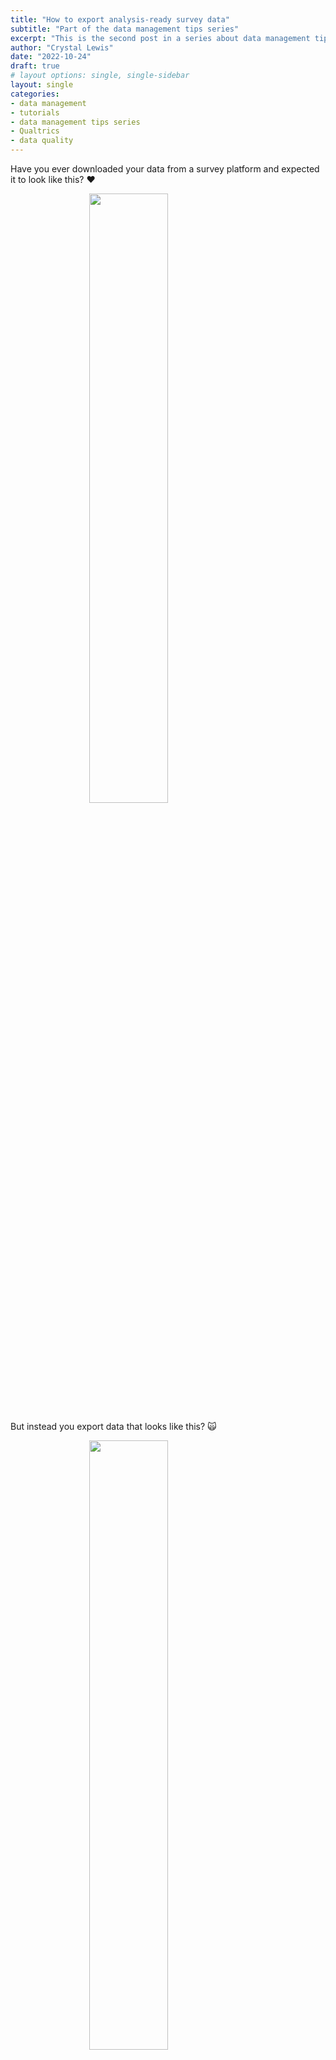 ```yaml
---
title: "How to export analysis-ready survey data"
subtitle: "Part of the data management tips series"
excerpt: "This is the second post in a series about data management tips."
author: "Crystal Lewis"
date: "2022-10-24"
draft: true 
# layout options: single, single-sidebar
layout: single
categories:
- data management
- tutorials
- data management tips series
- Qualtrics
- data quality
---
```





Have you ever downloaded your data from a survey platform and expected it to look like this? ❤️

<img src="img/not_messy.PNG" width="50%" style="display: block; margin: auto;" />

But instead you export data that looks like this? 🙀 

<img src="img/messy.PNG" width="50%" style="display: block; margin: auto;" />

There are many issues with this data, ranging from inconsistent and unclear value entries, to poor variable naming, to incorrect variable types. While this data can still hopefully be salvaged, the time consuming, decision-heavy process that will go along with cleaning this data is an avoidable step in our data management process. 

So how do we prevent this from happening? We build our data collection tools with our end result in mind. In this tutorial I am going to go through some tips to help you export data that is more usable and more interpretable. While building tools with your end in mind does require some up front, planning and developing, it pays off in dividends.

### Planning with the end in mind

So how do we plan with the end in mind? How do we know what our end data should look like? Our data dictionary! If you missed the post on data dictionaries, you can read about them [here]().

So let's say we've created this data dictionary, and it includes all of the items we plan to add to our survey instrument. We can use this as our guide as we build a survey that exports data exactly as we expect it to! 

Disclaimer: Please ignore the poor quality of these survey items. They are only for demonstration purposes, not to show quality of actual survey questions. :)

![](img/dict.PNG)


### Building surveys using the Qualtrics platform

Why the focus on Qualtrics? Well, it just happens to be the survey platform that I am most familiar with. This is definitely not an advertisement for using Qualtrics. I have no opinion on it as a tool other than it does have many helpful features and it meets many industry standard for privacy compliance. I, like many of you reading this, gained access to it because my employer had a contract with Qualtrics and that is the tool that was used and trusted by our institution. As prolific as Qualtrics is though, it also happens to be known for having a fair share of pain points, and a lack of awareness of its quirks has led to many frustrations in the research community. So I am hoping some of the tips in this post will help you avoid these frustrations.

<img src="img/qualtrics1.PNG" width="50%" style="display: block; margin: auto;" />

With that said, I believe all platforms have their own quirks and I think many of the tips listed below can generally be applied to other data collection platforms as well.

Disclaimer: The tips below are just that, tips. This is not a comprehensive manual for building a survey. It's just a collection of lessons I've learned over the years after building surveys and exporting bad data. This is my attempt to give you some ideas to help you export more reliable and quality data from your survey platform.


#### Tip #1: Use your data dictionary to rename all variables

In Qualtrics, variable names are assigned based on the order in which a variable is created, starting with Q1. Not only does exporting variable names like Q1, Q5, etc. require the extra step of renaming variables after export, it also leads to errors. I have been in several situations where a cleaning syntax is written for a survey, but then at some point the survey items are reordered or a question is deleted (and subsequently renamed) and Q1 no longer aligns with what we thought it did in the syntax.

The solution here is to name all of your variables according to your data dictionary. You can rename variables by simply clicking into the variable name space and renaming the item. While this is a manual process in Qualtrics, it saves you such much time and energy in the long run. 


<img src="img/rename2.PNG" width="318" style="display: block; margin: auto;" />

One other piece of advice: If you are collecting data longitudinally, you may be tempted to add time to variable names (ex: age_t1, age_t2). My advice to you is **don't**. Name variables consistently over time. If you plan to make copies of your survey over time, for different waves of data collection, your process is reproducible if your variable names stay consistent over time. You simply copy the survey and resend as needed. However, if your variable names change each wave, you will need to edit your survey variable names each wave. Not fun. You can always add time to your variable names programatically after you download your data.

#### Tip #2: Use your data dictionary to recode all variables

Similar to names, Qualtrics automatically assigns value codes to categorical variables based on the order values are provided. You can think of this in a yes/no question where you provide the option yes first and Qualtrics assigns it a 1, and then you provide no and Qualtrics assigns it a 2. But similar to the problems above, these may not be the values you want, requiring additional data cleaning after export, and moving values or replacing values may lead to odd values that you were not expecting. In Qualtrics you can recode values by going to "Recode values" and checking the "Recode Values" box to change your values from example (1,2,3,5) to (1,2,3,4) as denoted in your data dictionary.

<img src="img/recode.PNG" width="377" style="display: block; margin: auto;" />


Note: If you add new questions or choice options at any point, check the back end coding **again** before exporting.

#### Tip #3: Use your data dictionary to add content validation to variables

This step is crucial to ensuring you collect valid data for open-ended response options. For example, if your variable type is numeric according to your data dictionary, you do not want to allow text entry. If your allowable variable range is only 10-20, you do not want to allow values outside of that range. If you do not add this validation to your data collection tool, you run the risk of potentially collecting unusable data or at best, messy data that requires lots of additional data cleaning. You can add validation in Qualtrics by selecting "Add validation" and then selecting the type of validation you want, for instance "Content type". From there you can add more information, such as "Content type" = "Number" and set a minimum and maximum range for the question.

<img src="img/valid.PNG" width="459" style="display: block; margin: auto;" />

This content validation does not only apply to numeric questions though. Another example may be only allowing a date input and setting the format for those dates to a format of your choosing. If someone does not enter the date using the assigned format, they will receive the following message `Please enter a valid international date of the form: yyyy/mm/dd.`

<img src="img/valid2.PNG" width="458" style="display: block; margin: auto;" />


#### Tip #4: Use controlled vocabularies when possible

As we saw in the beginning of this post, open-text boxes are often riddled with typos, misspellings, unclear responses, and misinterpretations. There are times when you really do need to use a text box to collect data. You may need to use an open response box in order to be inclusive of all response options or you may need to use one because there really is an undetermined number of response options. But if you have a manageable, finite number of response options to choose from, use a multiple choice list or drop-down menu to prevent you from having to clean up a messy text variable.

If you have many response options, one nice feature of Qualtrics is that you can drag and drop a list of options into Qualtrics, removing the step of having to manually type each option. After the response options are added you can then go in and recode the response option values.

<center><video src="img/dropdown.mp4" controls="controls" style="max-width: 730px;">
</video></center>

#### Tip #5: Choose the right question type and format for the question

This may sound like a no brainer, but it's not always clear which question type should be used for your question. It is important to become familiar with the various question types available to you and test out what works best. For instance if you were unaware that "Rank order" was an actual question type available to you, you might be tempted to create a multiple line text entry form where participants freely enter their ranking order of your items. However, without carefully constructing this kind of question, you may miss the fact that a free form may allow duplicate entries (such as selecting a rank of 1 more than once). 

However, if for example you choose the "Rank order" type and select the "Drag and drop" format, you will no longer run the risk of people selecting duplicate options as they are only allowed to drag the 3 existing response options and order them. However, you still have to pay attention to your options. If you instead select the "Rank order" type and "Text box" format, users are still allowed to enter duplicate response options, unless you go one step further and select "Add validation" and "Must rank all". Then if a user tries to select "1" for both "Pepperoni" and "Cheese", they will receive this error message, `Please assign a value from 1 to 3 for each item. Values may not be repeated.`

![](img/rank2.PNG)

The takeaway here is to study your question types and formats and choose whichever provides you the most accurate and reliable response data.

#### Tip #6: Don't use names for linking

Similar to our discussion above about using controlled vocabularies, I think it's best to not rely on name entry to be used as your survey unique identifiers. Many times we are attempting to create de-identified data, where identifiers are later replaced with study unique IDs. And if we send out public links to our survey, we may ask participants to enter names, which we then plan to replace with a study ID. However, as you can imagine, the way we may have names spelled in our study databases is not always going to align with the way participants provide their names on your form, often creating difficulties when trying to link names to study IDs.

If at all possible, have names and unique identifiers already connected within your survey platform. This may look like embedding a participant list into your survey and then sending unique links to those who are already enrolled in your study. It may look like having data collectors selecting participant names from an existing list already built into your survey. Or it may look like having participants entering assigned IDs into the survey. 

Whatever method you choose, just make sure to add verification to your process. For example, after a participant opens a unique link or enters an ID, a prompt is opened asking participants to verify their identity.

To learn more about embedding data in Qualtrics, such as unique IDs from a contact list, you can visit [Qualtrics Help](https://www.qualtrics.com/support/survey-platform/survey-module/survey-flow/standard-elements/embedded-data/#SettingValuesFromAContactList).

#### Tip #7: Collect sample responses

Before you send out your survey to the world, make sure to collect sample data first. Send it to people on your team and provide them with a specific list of things to test and look for. For example:

- Can everyone access the survey?
- Are all questions accounted for in the survey (according to the data dictionary)?
- Are all response options accounted for each question (according to the data dictionary)?
- Does skip/display logic follow the rules assigned in the data dictionary?
- Are there any poorly worded questions?
- Are there any unclear response options?

Once you gather feedback from all users, integrate that feedback into the survey.

#### Tip #8: Check your survey by exporting the data

Here I mean two types of exporting.

1. Export your survey instrument to Word or PDF. Exporting your survey this way allows you to once again, check all of the things we mentioned above (ex: are all questions accounted for, all response options accounted for and coded as expected, is display logic doing what you expect). You can export a copy of your survey in Qualtrics by going to ...

2. Export your sample data. You can export your sample data in whatever format works for you (csv, excel, spss, etc.). What you most want to see is if the data is exporting in the format that you expect it to. You can export your sample data in Qualtrics in any way that you usually export your data. By going to Data & Analysis... Things to review are:

1. Are there any unexpected variable names?
2. Are there any unexpected values?
3. How are variables exported? Especially review "select all" and "rank" variables.
4. Is data exporting in an analyzable, rectangular format? Is there anything that violates the rules of basic data structure. You can read more about data structure rules [here](https://datamgmtinedresearch.com/data-structure.html#dataset-organization-rules).


In our sample exported data here, I see that everything looks as I would expect it (variables named correctly, values coded correctly). But if you have never exported "select all" or "rank" questions, you may not be aware how those questions will export. If you export your data to an Excel file, these items will export to the same variable (as we have it described in our data dictionary). However, if you export to an SPSS file, these items will be exported as unique columns (each column includes a 1 if the item was selected). And to be honest, this way makes more sense. We cannot actually analyze a variable that has more than one piece of information (remember our data structure rules above). We will ultimately want each item to be it's own yes/no dummy variable.

No matter how you export the data (csv, excel, spss), it is important to know what the raw data will look, to start planning for what transformations will be needed, and update your data dictionary accordingly.

#### Tip #9: Be aware of Qualtrics quirks

Qualtrics has many quirks and many of you reading this may know WAY more quirks than I do. And if you are unaware of these features, it can lead to serious errors in your data. A few of the quirks I have come across and want to share with you are:

1. Make sure to publish all changes. Any time you make a change to your survey, those changes will not appear in your public facing survey unless you select "Publish"

2. If one of your item response options is "don't know" and you want to assign a specific value such as 7 to that item, be warned that Qualtrics has a different plan for those values. Qualtrics will recode those values to missing (NA) unless you select a certain box.

#### Tip #10: Decide how you want to export skipped questions (can select -99)

#### Tip #11: If collecting anonymous responses, make sure it is really anonymous

https://www.qualtrics.com/support/survey-platform/survey-module/survey-options/survey-protection/#AnonymizingResponses

